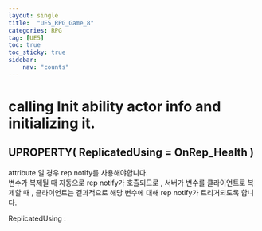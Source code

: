 ```yaml
---
layout: single
title:  "UE5_RPG_Game_8"
categories: RPG
tag: [UE5]
toc: true
toc_sticky: true
sidebar:
    nav: "counts"
---
```


# calling Init ability actor info and initializing it.

## UPROPERTY( ReplicatedUsing = OnRep_Health )
attribute 일 경우 rep notify를 사용해야합니다.   
변수가 복제될 때 자동으로 rep notify가 호출되므로  , 서버가 변수를 클라이언트로 복제할 때 , 클라이언트는 결과적으로 해당 변수에 대해 rep notify가 트리거되도록 합니다.

ReplicatedUsing : 

##